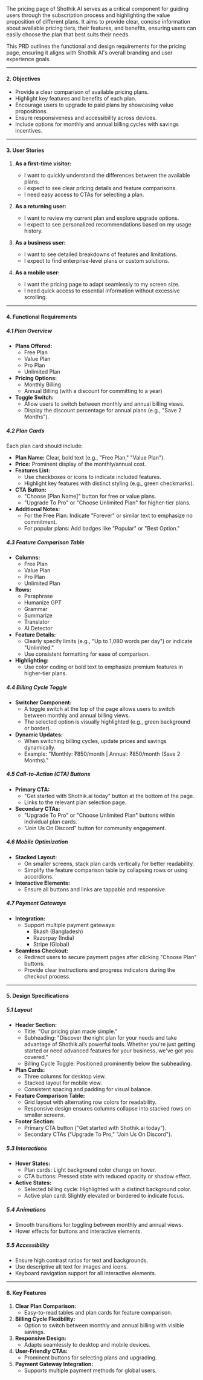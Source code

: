 The pricing page of Shothik AI serves as a critical component for guiding users through the subscription process and highlighting the value proposition of different plans. It aims to provide clear, concise information about available pricing tiers, their features, and benefits, ensuring users can easily choose the plan that best suits their needs.

This PRD outlines the functional and design requirements for the pricing page, ensuring it aligns with Shothik AI's overall branding and user experience goals.

---

#### **2. Objectives**
- Provide a clear comparison of available pricing plans.
- Highlight key features and benefits of each plan.
- Encourage users to upgrade to paid plans by showcasing value propositions.
- Ensure responsiveness and accessibility across devices.
- Include options for monthly and annual billing cycles with savings incentives.

---

#### **3. User Stories**
1. **As a first-time visitor:**
   - I want to quickly understand the differences between the available plans.
   - I expect to see clear pricing details and feature comparisons.
   - I need easy access to CTAs for selecting a plan.

2. **As a returning user:**
   - I want to review my current plan and explore upgrade options.
   - I expect to see personalized recommendations based on my usage history.

3. **As a business user:**
   - I want to see detailed breakdowns of features and limitations.
   - I expect to find enterprise-level plans or custom solutions.

4. **As a mobile user:**
   - I want the pricing page to adapt seamlessly to my screen size.
   - I need quick access to essential information without excessive scrolling.

---

#### **4. Functional Requirements**

##### **4.1 Plan Overview**
- **Plans Offered:**
  - Free Plan
  - Value Plan
  - Pro Plan
  - Unlimited Plan
- **Pricing Options:**
  - Monthly Billing
  - Annual Billing (with a discount for committing to a year)
- **Toggle Switch:**
  - Allow users to switch between monthly and annual billing views.
  - Display the discount percentage for annual plans (e.g., "Save 2 Months").

##### **4.2 Plan Cards**
Each plan card should include:
- **Plan Name:** Clear, bold text (e.g., "Free Plan," "Value Plan").
- **Price:** Prominent display of the monthly/annual cost.
- **Features List:**
  - Use checkboxes or icons to indicate included features.
  - Highlight key features with distinct styling (e.g., green checkmarks).
- **CTA Button:**
  - "Choose [Plan Name]" button for free or value plans.
  - "Upgrade To Pro" or "Choose Unlimited Plan" for higher-tier plans.
- **Additional Notes:**
  - For the Free Plan: Indicate "Forever" or similar text to emphasize no commitment.
  - For popular plans: Add badges like "Popular" or "Best Option."

##### **4.3 Feature Comparison Table**
- **Columns:**
  - Free Plan
  - Value Plan
  - Pro Plan
  - Unlimited Plan
- **Rows:**
  - Paraphrase
  - Humanize GPT
  - Grammar
  - Summarize
  - Translator
  - AI Detector
- **Feature Details:**
  - Clearly specify limits (e.g., "Up to 1,080 words per day") or indicate "Unlimited."
  - Use consistent formatting for ease of comparison.
- **Highlighting:**
  - Use color coding or bold text to emphasize premium features in higher-tier plans.

##### **4.4 Billing Cycle Toggle**
- **Switcher Component:**
  - A toggle switch at the top of the page allows users to switch between monthly and annual billing views.
  - The selected option is visually highlighted (e.g., green background or border).
- **Dynamic Updates:**
  - When switching billing cycles, update prices and savings dynamically.
  - Example: "Monthly: ₹850/month | Annual: ₹850/month (Save 2 Months)."

##### **4.5 Call-to-Action (CTA) Buttons**
- **Primary CTA:**
  - "Get started with Shothik.ai today" button at the bottom of the page.
  - Links to the relevant plan selection page.
- **Secondary CTAs:**
  - "Upgrade To Pro" or "Choose Unlimited Plan" buttons within individual plan cards.
  - "Join Us On Discord" button for community engagement.

##### **4.6 Mobile Optimization**
- **Stacked Layout:**
  - On smaller screens, stack plan cards vertically for better readability.
  - Simplify the feature comparison table by collapsing rows or using accordions.
- **Interactive Elements:**
  - Ensure all buttons and links are tappable and responsive.

##### **4.7 Payment Gateways**
- **Integration:**
  - Support multiple payment gateways:
    - Bkash (Bangladesh)
    - Razorpay (India)
    - Stripe (Global)
- **Seamless Checkout:**
  - Redirect users to secure payment pages after clicking "Choose Plan" buttons.
  - Provide clear instructions and progress indicators during the checkout process.

---

#### **5. Design Specifications**

##### **5.1 Layout**
- **Header Section:**
  - Title: "Our pricing plan made simple."
  - Subheading: "Discover the right plan for your needs and take advantage of Shothik.ai’s powerful tools. Whether you're just getting started or need advanced features for your business, we've got you covered."
  - Billing Cycle Toggle: Positioned prominently below the subheading.
- **Plan Cards:**
  - Three columns for desktop view.
  - Stacked layout for mobile view.
  - Consistent spacing and padding for visual balance.
- **Feature Comparison Table:**
  - Grid layout with alternating row colors for readability.
  - Responsive design ensures columns collapse into stacked rows on smaller screens.
- **Footer Section:**
  - Primary CTA button ("Get started with Shothik.ai today").
  - Secondary CTAs ("Upgrade To Pro," "Join Us On Discord").

##### **5.3 Interactions**
- **Hover States:**
  - Plan cards: Light background color change on hover.
  - CTA buttons: Pressed state with reduced opacity or shadow effect.
- **Active States:**
  - Selected billing cycle: Highlighted with a distinct background color.
  - Active plan card: Slightly elevated or bordered to indicate focus.

##### **5.4 Animations**
- Smooth transitions for toggling between monthly and annual views.
- Hover effects for buttons and interactive elements.

##### **5.5 Accessibility**
- Ensure high contrast ratios for text and backgrounds.
- Use descriptive alt text for images and icons.
- Keyboard navigation support for all interactive elements.

---

#### **6. Key Features**
1. **Clear Plan Comparison:**
   - Easy-to-read tables and plan cards for feature comparison.
2. **Billing Cycle Flexibility:**
   - Option to switch between monthly and annual billing with visible savings.
3. **Responsive Design:**
   - Adapts seamlessly to desktop and mobile devices.
4. **User-Friendly CTAs:**
   - Prominent buttons for selecting plans and upgrading.
5. **Payment Gateway Integration:**
   - Supports multiple payment methods for global users.
